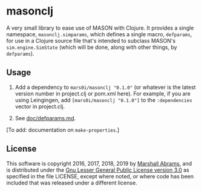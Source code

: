 # masonclj

A very small library to ease use of MASON with Clojure.  It provides a
single namespace, `masonclj.simparams`, which defines a single macro,
`defparams`, for use in a Clojure source file that's intended to
subclass MASON's `sim.engine.SimState` (which will be done, along
with other things, by `defparams`).

## Usage

1. Add a dependency to `mars0i/masonclj "0.1.0"` (or whatever is the latest
version number in project.clj or pom.xml here).  For example, if you are
using Leingingen, add `[mars0i/masonclj "0.1.0"]` to the
`:dependencies` vector in project.clj.

2. See [doc/defparams.md](doc/defparams.md).

[To add: documentation on `make-properties`.]

## License

This software is copyright 2016, 2017, 2018, 2019 by [Marshall
Abrams](http://members.logical.net/~marshall/), and is distributed under
the [Gnu Lesser General Public License version
3.0](https://www.gnu.org/licenses/lgpl.html) as specified in the file
LICENSE, except where noted, or where code has been included that was
released under a different license.
